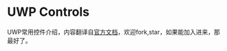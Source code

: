 # UWP Controls

UWP常用控件介绍，内容翻译自[官方文档](https://docs.microsoft.com/en-us/uwp/api/windows.ui.xaml.controls)，欢迎fork,star，如果能加入进来，那最好了。
